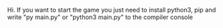 Hi. If you want to start the game you just need to install python3, pip and write "py main.py" or "python3 main.py" to the compiler console
